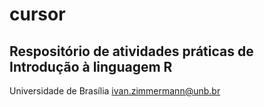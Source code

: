 # cursor
## Respositório de atividades práticas de Introdução à linguagem R

Universidade de Brasília
ivan.zimmermann@unb.br
